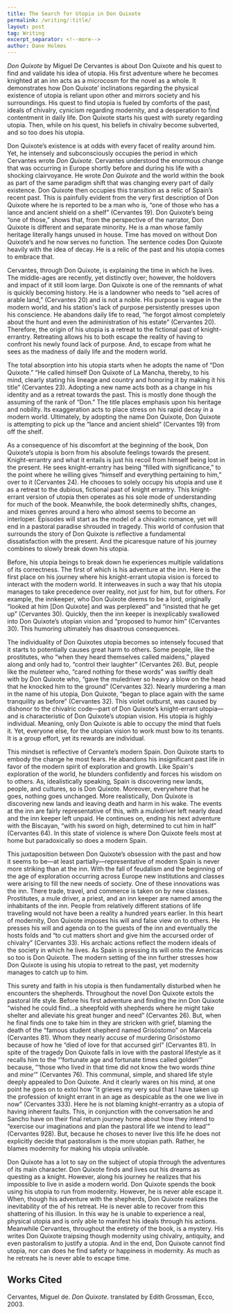```yaml
---
title: The Search for Utopia in Don Quixote
permalink: /writing/:title/
layout: post
tag: Writing
excerpt_separator: <!--more-->
author: Dane Holmes
---
```


*Don Quixote* by Miguel De Cervantes is about Don Quixote and his quest to find and validate his idea of utopia. His first adventure where he becomes knighted at an inn acts as a microcosm for the novel as a whole. <!--more--> It demonstrates how Don Quixote’ inclinations regarding the physical existence of utopia is reliant upon other and mirrors society and his surroundings. His quest to find utopia is fueled by comforts of the past, ideals of chivalry, cynicism regarding modernity, and a desperation to find contentment in daily life. Don Quixote starts his quest with surety regarding utopia. Then, while on his quest, his beliefs in chivalry become subverted, and so too does his utopia.

Don Quixote’s existence is at odds with every facet of reality around him. Yet, he intensely and subconsciously occupies the period in which Cervantes wrote *Don Quixote*. Cervantes understood the enormous change that was occurring in Europe shortly before and during his life with a shocking clairvoyance. He wrote *Don Quixote* and the world within the book as part of the same paradigm shift that was changing every part of daily existence. Don Quixote then occupies this transition as a relic of Spain’s recent past. This is painfully evident from the very first description of Don Quixote where he is reported to be a man who is, “one of those who has a lance and ancient shield on a shelf” (Cervantes 19). Don Quixote’s being “one of those,” shows that, from the perspective of the narrator, Don Quixote is different and separate minority. He is a man whose family heritage literally hangs unused in house. Time has moved on without Don Quixote’s and he now serves no function. The sentence codes Don Quixote heavily with the idea of decay. He is a relic of the past and his utopia comes to embrace that.

Cervantes, through Don Quixote, is explaining the time in which he lives. The middle-ages are recently, yet distinctly over; however, the holdovers and impact of it still loom large. Don Quixote is one of the remnants of what is quickly becoming history. He is a landowner who needs to “sell acres of arable land,” (Cervantes 20) and is not a noble. His purpose is vague in the modern world, and his station's lack of purpose persistently presses upon his conscience. He abandons daily life to read, “he forgot almost completely about the hunt and even the administration of his estate” (Cervantes 20). Therefore, the origin of his utopia is a retreat to the fictional past of knight-errantry. Retreating allows his to both escape the reality of having to confront his newly found lack of purpose. And, to escape from what he sees as the madness of daily life and the modern world.

The total absorption into his utopia starts when he adopts the name of “Don Quixote.” “He called himself Don Quixote of La Mancha, thereby, to his mind, clearly stating his lineage and country and honoring it by making it his title” (Cervantes 23). Adopting a new name acts both as a change in his identity and as a retreat towards the past. This is mostly done though the assuming of the rank of “Don.” The title places emphasis upon his heritage and nobility. Its exaggeration acts to place stress on his rapid decay in a modern world. Ultimately, by adopting the name Don Quixote, Don Quixote is attempting to pick up the “lance and ancient shield” (Cervantes 19) from off the shelf.

As a consequence of his discomfort at the beginning of the book, Don Quixote’s utopia is born from his absolute feelings towards the present. Knight-errantry and what it entails is just his recoil from himself being lost in the present. He sees knight-errantry has being “filled with significance,” to the point where he willing gives “himself and everything pertaining to him,” over to it (Cervantes 24). He chooses to solely occupy his utopia and use it as a retreat to the dubious, fictional past of knight errantry. This knight-errant version of utopia then operates as his sole mode of understanding for much of the book. Meanwhile, the book determinedly shifts, changes, and mixes genres around a hero who almost seems to become an interloper. Episodes will start as the model of a chivalric romance, yet will end in a pastoral paradise shrouded in tragedy. This world of confusion that surrounds the story of Don Quixote is reflective a fundamental dissatisfaction with the present. And the picaresque nature of his journey combines to slowly break down his utopia.

Before, his utopia beings to break down he experiences multiple validations of its correctness. The first of which is his adventure at the inn. Here is the first place on his journey where his knight-errant utopia vision is forced to interact with the modern world. It interweaves in such a way that his utopia manages to take precedence over reality, not just for him, but for others. For example, the innkeeper, who Don Quixote deems to be a lord, originally “looked at him [Don Quixote] and was perplexed” and “insisted that he get up” (Cervantes 30). Quickly, then the inn keeper is inexplicably swallowed into Don Quixote’s utopian vision and “proposed to humor him” (Cervantes 30). This humoring ultimately has disastrous consequences.

The individuality of Don Quixotes utopia becomes so intensely focused that it starts to potentially causes great harm to others. Some people, like the prostitutes, who “when they heard themselves called maidens,” played along and only had to, “control their laughter” (Cervantes 26). But, people like the muleteer who, “cared nothing for these words” was swiftly dealt with by Don Quixote who, “gave the muledriver so heavy a blow on the head that he knocked him to the ground” (Cervantes 32). Nearly murdering a man in the name of his utopia, Don Quixote, “began to place again with the same tranquility as before” (Cervantes 32). This violet outburst, was caused by dishonor to the chivalric code—part of Don Quixote’s knight-errant utopia—and is characteristic of Don Quixote’s utopian vision. His utopia is highly individual. Meaning, only Don Quixote is able to occupy the mind that fuels it. Yet, everyone else, for the utopian vision to work must bow to its tenants. It is a group effort, yet its rewards are individual.

This mindset is reflective of Cervante’s modern Spain. Don Quixote starts to embody the change he most fears. He abandons his insignificant past life in favor of the modern spirit of exploration and growth. Like Spain's exploration of the world, he blunders confidently and forces his wisdom on to others. As, idealistically speaking, Spain is discovering new lands, people, and cultures, so is Don Quixote. Moreover, everywhere that he goes, nothing goes unchanged. More realistically, Don Quixote is discovering new lands and leaving death and harm in his wake. The events at the inn are fairly representative of this, with a muledriver left nearly dead and the inn keeper left unpaid. He continues on, ending his next adventure with the Biscayan, “with his sword on high, determined to cut him in half” (Cervantes 64). In this state of violence is where Don Quixote feels most at home but paradoxically so does a modern Spain.

This juxtaposition between Don Quixote’s obsession with the past and how it seems to be—at least partially—representative of modern Spain is never more striking than at the inn. With the fall of feudalism and the beginning of the age of exploration occurring across Europe new institutions and classes were arising to fill the new needs of society. One of these innovations was the inn. There trade, travel, and commerce is taken on by new classes. Prostitutes, a mule driver, a priest, and an inn keeper are named among the inhabitants of the inn. People from relatively different stations of life traveling would not have been a reality a hundred years earlier. In this heart of modernity, Don Quixote imposes his will and false view on to others. He presses his will and agenda on to the guests of the inn and eventually the hosts folds and “to cut matters short and give him the accursed order of chivalry” (Cervantes 33). His archaic actions reflect the modern ideals of the society in which he lives. As Spain is pressing its will onto the Americas so too is Don Quixote. The modern setting of the inn further stresses how Don Quixote is using his utopia to retreat to the past, yet modernity manages to catch up to him.

This surety and faith in his utopia is then fundamentally disturbed when he encounters the shepherds. Throughout the novel Don Quixote extols the pastoral life style. Before his first adventure and finding the inn Don Quixote “wished he could find…a sheepfold with shepherds where he might take shelter and alleviate his great hunger and need” (Cervantes 26). But, when he final finds one to take him in they are stricken with grief, blaming the death of the “famous student shepherd named Grisóstomo” on Marcela (Cervantes 81). Whom they nearly accuse of murdering Grisóstomo because of how he “died of love for that accursed girl” (Cervantes 81). In spite of the tragedy Don Quixote falls in love with the pastoral lifestyle as it recalls him to the “‘fortunate age and fortunate times called golden’” because, “‘those who lived in that time did not know the two words *thine* and *mine*’” (Cervantes 76). This communal, simple, and shared life style deeply appealed to Don Quixote. And it clearly wares on his mind, at one point he goes on to extol how “it grieves my very soul that I have taken up the profession of knight errant in an age as despicable as the one we live in now” (Cervantes 333). Here he is not blaming knight-errantry as a utopia of having inherent faults. This, in conjunction with the conversation he and Sancho have on their final return journey home about how they intend to “exercise our imaginations and plan the pastoral life we intend to lead’” (Cervantes 928). But, because he choses to never live this life he does not explicitly decide that pastoralism is the more utopian path. Rather, he blames modernity for making his utopia unlivable.

Don Quixote has a lot to say on the subject of utopia through the adventures of its main character. Don Quixote finds and lives out his dreams as questing as a knight. However, along his journey he realizes that his impossible to live in aside a modern world. Don Quixote spends the book using his utopia to run from modernity. However, he is never able escape it. When, though his adventure with the shepherds, Don Quixote realizes the inevitability of the of his retreat. He is never able to recover from this shattering of his illusion. In this way he is unable to experience a real, physical utopia and is only able to manifest his ideals through his actions. Meanwhile Cervantes, throughout the entirety of the book, is a mystery. His writes Don Quixote traipsing though modernity using chivalry, antiquity, and even pastoralism to justify a utopia. And in the end, Don Quixote cannot find utopia, nor can does he find safety or happiness in modernity. As much as he retreats he is never able to escape time.

## Works Cited
Cervantes, Miguel de. *Don Quixote*. translated by Edith Grossman, Ecco, 2003.

